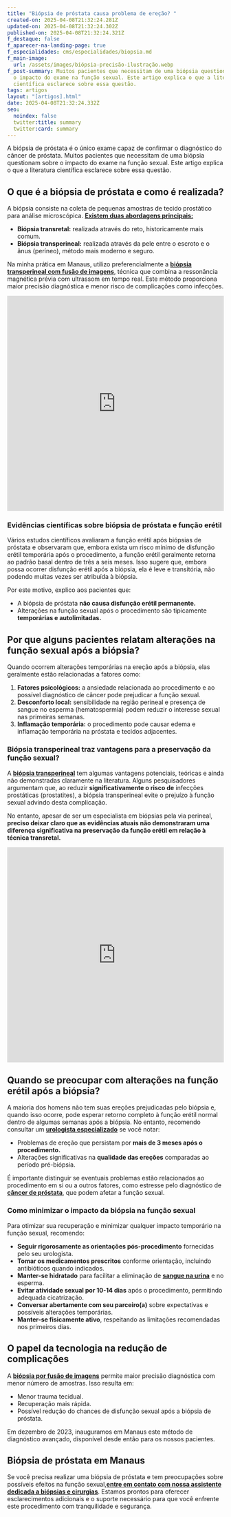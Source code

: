 ```yaml
---
title: "Biópsia de próstata causa problema de ereção? "
created-on: 2025-04-08T21:32:24.281Z
updated-on: 2025-04-08T21:32:24.302Z
published-on: 2025-04-08T21:32:24.321Z
f_destaque: false
f_aparecer-na-landing-page: true
f_especialidades: cms/especialidades/biopsia.md
f_main-image:
  url: /assets/images/biópsia-precisão-ilustração.webp
f_post-summary: Muitos pacientes que necessitam de uma biópsia questionam sobre
  o impacto do exame na função sexual. Este artigo explica o que a literatura
  científica esclarece sobre essa questão.
tags: artigos
layout: "[artigos].html"
date: 2025-04-08T21:32:24.332Z
seo:
  noindex: false
  twitter:title: summary
  twitter:card: summary
---
```

A biópsia de próstata é o único exame capaz de confirmar o diagnóstico do câncer de próstata. Muitos pacientes que necessitam de uma biópsia questionam sobre o impacto do exame na função sexual. Este artigo explica o que a literatura científica esclarece sobre essa questão.

## O que é a biópsia de próstata e como é realizada?

A biópsia consiste na coleta de pequenas amostras de tecido prostático para análise microscópica. **[Existem duas abordagens principais:](https://uroconsult.com.br/artigos/quais-sao-os-tipos-de-biopsia-de-prostata/)**

* **Biópsia transretal:** realizada através do reto, historicamente mais comum.
* **Biópsia transperineal:** realizada através da pele entre o escroto e o ânus (períneo), método mais moderno e seguro.

Na minha prática em Manaus, utilizo preferencialmente a **[biópsia transperineal com fusão de imagens](https://uroconsult.com.br/artigos/biopsia-de-prostata-transperineal-em-manaus/)**, técnica que combina a ressonância magnética prévia com ultrassom em tempo real. Este método proporciona maior precisão diagnóstica e menor risco de complicações como infecções.

<div style="text-align: center; margin-bottom: 20px;">
  <iframe
    width="100%"
    height="500"
    src="https://www.youtube.com/embed/83WBx2stFfs"
    title="Biópsia transperineal de próstata com fusão de imagens"
    frameborder="0"
    allow="accelerometer; autoplay; clipboard-write; encrypted-media; gyroscope; picture-in-picture; web-share"
    referrerpolicy="strict-origin-when-cross-origin"
    allowfullscreen
    id="responsive-video"
    style="max-width: 800px; margin: 0 auto; display: block;"
  ></iframe>
  <script>
    function adjustIframeHeight() {
      var iframe = document.getElementById('responsive-video');
      if (window.innerWidth < 768) {
        iframe.style.height = '300px'; // Altura para celular
      } else {
        iframe.style.height = '500px'; // Altura para desktop
      }
    }  </script>
</div>

### Evidências científicas sobre biópsia de próstata e função erétil

Vários estudos científicos avaliaram a função erétil após biópsias de próstata e observaram que, embora exista um risco mínimo de disfunção erétil temporária após o procedimento, a função erétil geralmente retorna ao padrão basal dentro de três a seis meses. Isso sugere que, embora possa ocorrer disfunção erétil após a biópsia, ela é leve e transitória, não podendo muitas vezes ser atribuída à biópsia.

Por este motivo, explico aos pacientes que:

* A biópsia de próstata **não causa disfunção erétil permanente.**
* Alterações na função sexual após o procedimento são tipicamente **temporárias e autolimitadas.**

## Por que alguns pacientes relatam alterações na função sexual após a biópsia?

Quando ocorrem alterações temporárias na ereção após a biópsia, elas geralmente estão relacionadas a fatores como:

1. **Fatores psicológicos:** a ansiedade relacionada ao procedimento e ao possível diagnóstico de câncer pode prejudicar a função sexual.
2. **Desconforto local:** sensibilidade na região perineal e presença de sangue no esperma (hematospermia) podem reduzir o interesse sexual nas primeiras semanas.
3. **Inflamação temporária:** o procedimento pode causar edema e inflamação temporária na próstata e tecidos adjacentes.

### **Biópsia transperineal traz vantagens para a preservação da função sexual?**

A **[biópsia transperineal](https://uroconsult.com.br/artigos/doi-fazer-biopsia-de-prostata-via-perineal/)** tem algumas vantagens potenciais, teóricas e ainda não demonstradas claramente na literatura. Alguns pesquisadores argumentam que, ao reduzir **significativamente o risco de** infecções prostáticas (prostatites), a biópsia transperineal evite o prejuízo à função sexual advindo desta complicação.

No entanto, apesar de ser um especialista em biópsias pela via perineal, **preciso deixar claro que as evidências atuais não demonstraram uma diferença significativa na preservação da função erétil em relação à técnica transretal.**

<div style="text-align: center; margin-bottom: 20px;">
  <iframe
    width="100%"
    height="500"
    src="https://www.youtube.com/embed/6sktWZbS5pc"
    title="Como funciona a biópsia de próstata transperineal com fusão de imagens? #biopsiadeprostata"
    frameborder="0"
    allow="accelerometer; autoplay; clipboard-write; encrypted-media; gyroscope; picture-in-picture; web-share"
    referrerpolicy="strict-origin-when-cross-origin"
    allowfullscreen
    id="responsive-video"
    style="max-width: 800px; margin: 0 auto; display: block;"
  ></iframe>
  <script>
    function adjustIframeHeight() {
      var iframe = document.getElementById('responsive-video');
      if (window.innerWidth < 768) {
        iframe.style.height = '300px'; // Altura para celular
      } else {
        iframe.style.height = '500px'; // Altura para desktop
      }
    }  </script>
</div>

## Quando se preocupar com alterações na função erétil após a biópsia?

A maioria dos homens não tem suas ereções prejudicadas pelo biópsia e, quando isso ocorre, pode esperar retorno completo à função erétil normal dentro de algumas semanas após a biópsia. No entanto, recomendo consultar um **[urologista especializado](https://uroconsult.com.br/artigos/urologista-em-manaus/)** se você notar:

* Problemas de ereção que persistam por **mais de 3 meses após o procedimento.**
* Alterações significativas na **qualidade das ereções** comparadas ao período pré-biópsia.

É importante distinguir se eventuais problemas estão relacionados ao procedimento em si ou a outros fatores, como estresse pelo diagnóstico de **[câncer de próstata](https://uroconsult.com.br/artigos/cancer-de-prostata-a-importancia-do-diagnostico-precoce/)**, que podem afetar a função sexual.

### Como minimizar o impacto da biópsia na função sexual

Para otimizar sua recuperação e minimizar qualquer impacto temporário na função sexual, recomendo:

* **Seguir rigorosamente as orientações pós-procedimento** fornecidas pelo seu urologista.
* **Tomar os medicamentos prescritos** conforme orientação, incluindo antibióticos quando indicados.
* **Manter-se hidratado** para facilitar a eliminação de **[sangue na urina](https://uroconsult.com.br/artigos/hematuria-diagnostico-e-tratamento-do-sangramento-urinario/)** e no esperma.
* **Evitar atividade sexual por 10-14 dias** após o procedimento, permitindo adequada cicatrização.
* **Conversar abertamente com seu parceiro(a)** sobre expectativas e possíveis alterações temporárias.
* **Manter-se fisicamente ativo**, respeitando as limitações recomendadas nos primeiros dias.

## O papel da tecnologia na redução de complicações

A **[biópsia por fusão de imagens](https://uroconsult.com.br/artigos/tempo-de-recupera%C3%A7%C3%A3o-ap%C3%B3s-bi%C3%B3psia-de-pr%C3%B3stata-transperineal-o-que-esperar/)** permite maior precisão diagnóstica com menor número de amostras. Isso resulta em:

* Menor trauma tecidual.
* Recuperação mais rápida.
* Possível redução do chances de disfunção sexual após a biópsia de próstata.

Em dezembro de 2023, inauguramos em Manaus este método de diagnóstico avançado, disponível desde então para os nossos pacientes.

## Biópsia de próstata em Manaus

Se você precisa realizar uma biópsia de próstata e tem preocupações sobre possíveis efeitos na função sexual,**[entre em contato com nossa assistente dedicada a biópsias e cirurgias](https://api.whatsapp.com/send?phone=5592982252490)**. Estamos prontos para oferecer esclarecimentos adicionais e o suporte necessário para que você enfrente este procedimento com tranquilidade e segurança.